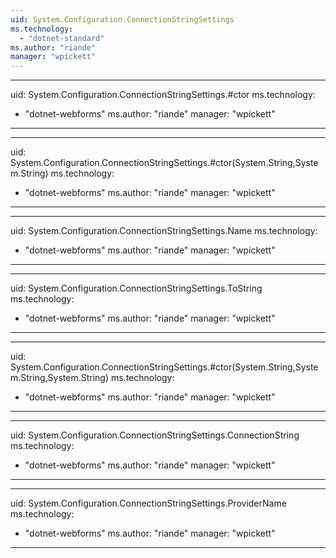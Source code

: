 ```yaml
---
uid: System.Configuration.ConnectionStringSettings
ms.technology: 
  - "dotnet-standard"
ms.author: "riande"
manager: "wpickett"
---
```


---
uid: System.Configuration.ConnectionStringSettings.#ctor
ms.technology: 
  - "dotnet-webforms"
ms.author: "riande"
manager: "wpickett"
---

---
uid: System.Configuration.ConnectionStringSettings.#ctor(System.String,System.String)
ms.technology: 
  - "dotnet-webforms"
ms.author: "riande"
manager: "wpickett"
---

---
uid: System.Configuration.ConnectionStringSettings.Name
ms.technology: 
  - "dotnet-webforms"
ms.author: "riande"
manager: "wpickett"
---

---
uid: System.Configuration.ConnectionStringSettings.ToString
ms.technology: 
  - "dotnet-webforms"
ms.author: "riande"
manager: "wpickett"
---

---
uid: System.Configuration.ConnectionStringSettings.#ctor(System.String,System.String,System.String)
ms.technology: 
  - "dotnet-webforms"
ms.author: "riande"
manager: "wpickett"
---

---
uid: System.Configuration.ConnectionStringSettings.ConnectionString
ms.technology: 
  - "dotnet-webforms"
ms.author: "riande"
manager: "wpickett"
---

---
uid: System.Configuration.ConnectionStringSettings.ProviderName
ms.technology: 
  - "dotnet-webforms"
ms.author: "riande"
manager: "wpickett"
---
